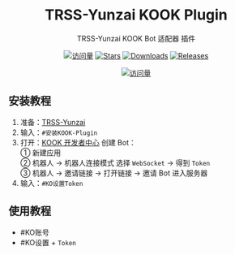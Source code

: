 <div align="center">

# TRSS-Yunzai KOOK Plugin

TRSS-Yunzai KOOK Bot 适配器 插件

[![访问量](https://visitor-badge.glitch.me/badge?page_id=TimeRainStarSky.Yunzai-KOOK-Plugin&right_color=red&left_text=访%20问%20量)](https://github.com/TimeRainStarSky/Yunzai-KOOK-Plugin)
[![Stars](https://img.shields.io/github/stars/TimeRainStarSky/Yunzai-KOOK-Plugin?color=yellow&label=收藏)](../../stargazers)
[![Downloads](https://img.shields.io/github/downloads/TimeRainStarSky/Yunzai-KOOK-Plugin/total?color=blue&label=下载)](../../archive/main.tar.gz)
[![Releases](https://img.shields.io/github/v/release/TimeRainStarSky/Yunzai-KOOK-Plugin?color=green&label=发行版)](../../releases/latest)

[![访问量](https://profile-counter.glitch.me/TimeRainStarSky-Yunzai-KOOK-Plugin/count.svg)](https://github.com/TimeRainStarSky/Yunzai-KOOK-Plugin)

</div>

## 安装教程

1. 准备：[TRSS-Yunzai](../../../Yunzai)
2. 输入：`#安装KOOK-Plugin`
3. 打开：[KOOK 开发者中心](https://developer.kookapp.cn/app) 创建 Bot：  
① 新建应用  
② 机器人 → 机器人连接模式 选择 `WebSocket` → 得到 `Token`  
③ 机器人 → 邀请链接 → 打开链接 → 邀请 Bot 进入服务器  
4. 输入：`#KO设置Token`

## 使用教程

- #KO账号
- #KO设置 + `Token`